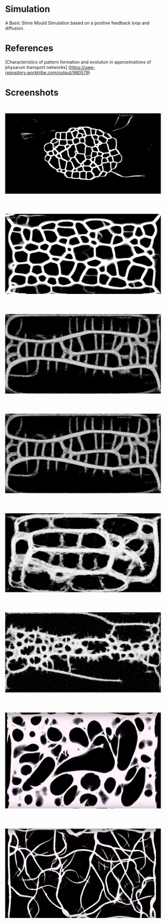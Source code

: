 # Simulation

A Basic Slime Mould Simulation based on a positive feedback loop and diffusion. 

# References 

[Characteristics of pattern formation and evolution in approximations of physarum transport networks] (https://uwe-repository.worktribe.com/output/980579)

# Screenshots 

</br>

![s1](https://github.com/swr06/GPUSimulation/blob/main/Screenshots/1.png)

</br>

</br>

![s2](https://github.com/swr06/GPUSimulation/blob/main/Screenshots/2.png)

</br>

</br>

![s3](https://github.com/swr06/GPUSimulation/blob/main/Screenshots/3.png)

</br>

</br>

![s12](https://github.com/swr06/GPUSimulation/blob/main/Screenshots/3.png)

</br>

</br>

![s4](https://github.com/swr06/GPUSimulation/blob/main/Screenshots/4.png)

</br>

</br>

![s5](https://github.com/swr06/GPUSimulation/blob/main/Screenshots/5.png)

</br>

</br>

![s6](https://github.com/swr06/GPUSimulation/blob/main/Screenshots/6.png)

</br>

</br>

![s7](https://github.com/swr06/GPUSimulation/blob/main/Screenshots/7.png)

</br>
